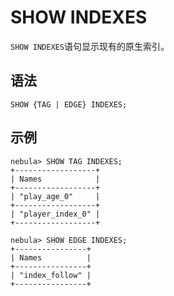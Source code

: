 # SHOW INDEXES

`SHOW INDEXES`语句显示现有的原生索引。

## 语法

```ngql
SHOW {TAG | EDGE} INDEXES;
```

## 示例

```ngql
nebula> SHOW TAG INDEXES;
+------------------+
| Names            |
+------------------+
| "play_age_0"     |
+------------------+
| "player_index_0" |
+------------------+

nebula> SHOW EDGE INDEXES;
+----------------+
| Names          |
+----------------+
| "index_follow" |
+----------------+
```
